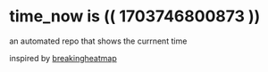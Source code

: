 # time_now is (( 1703746800873 ))

an automated repo that shows the currnent time

inspired by [breakingheatmap](https://github.com/breakingheatmap/breakingheatmap)